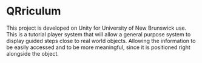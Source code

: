 # QRriculum
This project is developed on Unity for University of New Brunswick use. This is a tutorial player system that will allow a general purpose system to display guided steps close to real world objects. Allowing the information to be easily accessed and to be more meaningful, since it is positioned right alongside the object.

